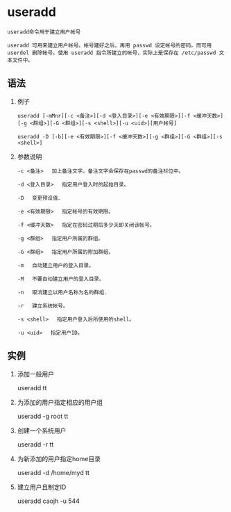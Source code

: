 # useradd

    useradd命令用于建立用户帐号
    
    useradd 可用来建立用户帐号。帐号建好之后，再用 passwd 设定帐号的密码。而可用 userdel 删除帐号。使用 useradd 指令所建立的帐号，实际上是保存在 /etc/passwd 文本文件中。

## 语法

1. 例子

    `useradd [-mMnr][-c <备注>][-d <登入目录>][-e <有效期限>][-f <缓冲天数>][-g <群组>][-G <群组>][-s <shell>][-u <uid>][用户帐号]`

    `useradd -D [-b][-e <有效期限>][-f <缓冲天数>][-g <群组>][-G <群组>][-s <shell>]`

2. 参数说明

    `-c <备注> 　加上备注文字。备注文字会保存在passwd的备注栏位中。`

    `-d <登入目录> 　指定用户登入时的起始目录。`

    `-D 　变更预设值．`

    `-e <有效期限> 　指定帐号的有效期限。`

    `-f <缓冲天数> 　指定在密码过期后多少天即关闭该帐号。`

    `-g <群组> 　指定用户所属的群组。`

    `-G <群组> 　指定用户所属的附加群组。`

    `-m 　自动建立用户的登入目录。`

    `-M 　不要自动建立用户的登入目录。`

    `-n 　取消建立以用户名称为名的群组．`

    `-r 　建立系统帐号。`

    `-s <shell>　 指定用户登入后所使用的shell。`

    `-u <uid> 　指定用户ID。`

## 实例

1. 添加一般用户

    useradd tt

2. 为添加的用户指定相应的用户组

    useradd -g root tt

3. 创建一个系统用户

    useradd -r tt

4. 为新添加的用户指定home目录

    useradd -d /home/myd tt

5. 建立用户且制定ID

    useradd caojh -u 544
